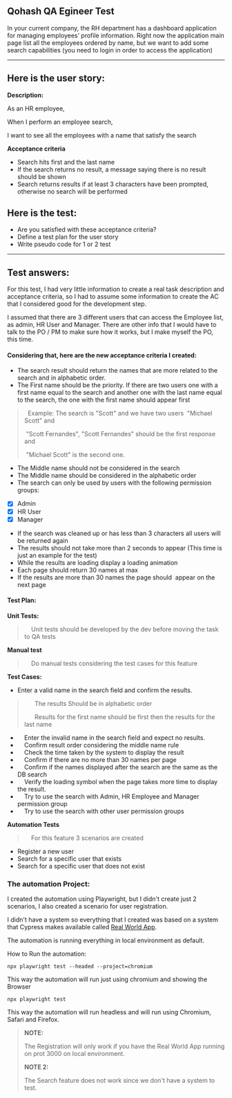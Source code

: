 ## Qohash QA Egineer Test

In your current company, the RH department has a dashboard application for managing employees’ profile information. Right now the application main page list all the employees ordered by name, but we want to add some search capabilities (you need to login in order to access the application)

---

## Here is the user story:

**Description:**

As an HR employee,

When I perform an employee search,

I want to see all the employees with a name that satisfy the search
 

**Acceptance criteria**

* Search hits first and the last name
* If the search returns no result, a message saying there is no result should be shown
* Search returns results if at least 3 characters have been prompted, otherwise no search will be performed

## Here is the test:

* Are you satisfied with these acceptance criteria?
* Define a test plan for the user story
* Write pseudo code for 1 or 2 test

---

## Test answers:

For this test, I had very little information to create a real task description and acceptance criteria, so I had to assume some information to create the AC that I considered good for the development step.

I assumed that there are 3 different users that can access the Employee list, as admin, HR User and Manager.
There are other info that I would have to talk to the PO / PM to make sure how it works, but I make myself the PO, this time.

#### **Considering that, here are the new acceptance criteria I created:**

* The search result should return the names that are more related to the search and in alphabetic order.
* The First name should be the priority. If there are two users one with a first name equal to the search and another one with the last name equal to the search, the one with the first name should appear first

>   Example: The search is "Scott" and we have two users  "Michael Scott" and
>
>  "Scott Fernandes", "Scott Fernandes" should be the first response and
>
>  "Michael Scott" is the second one.

* The Middle name should not be considered in the search
* The Middle name should be considered in the alphabetic order
* The search can only be used by users with the following permission groups:

* [x] Admin
* [x] HR User
* [x] Manager

* If the search was cleaned up or has less than 3 characters all users will be returned again
* The results should not take more than 2 seconds to appear (This time is just an example for the test)
* While the results are loading display a loading animation
* Each page should return 30 names at max
* If the results are more than 30 names the page should  appear on the next page

#### **Test Plan:**

**Unit Tests:**

>     Unit tests should be developed by the dev before moving the task to QA tests

**Manual test**

>     Do manual tests considering the test cases for this feature

**Test Cases:**

* Enter a valid name in the search field and confirm the results.

>       The results Should be in alphabetic order
>
>       Results for the first name should be first then the results for the last name

*     Enter the invalid name in the search field and expect no results.
*     Confirm result order considering the middle name rule
*     Check the time taken by the system to display the result
*     Confirm if there are no more than 30 names per page
*     Confirm if the names displayed after the search are the same as the DB search
*     Verify the loading symbol when the page takes more time to display the result.
*     Try to use the search with Admin, HR Employee and Manager permission group
*     Try to use the search with other user permission groups
 

**Automation Tests**

>     For this feature 3 scenarios are created

* Register a new user
* Search for a specific user that exists
* Search for a specific user that does not exist 

### The automation Project:

I created the automation using Playwright, but I didn't create just 2 scenarios, I also created a scenario for user registration.

I didn't have a system so everything that I created was based on a system that Cypress makes available called [Real World App](https://github.com/cypress-io/cypress-realworld-app).

The automation is running everything in local environment as default.

How to Run the automation:

```plaintext
npx playwright test --headed --project=chromium
```

This way the automation will run just using chromium and showing the Browser 

```plaintext
npx playwright test
```

This way the automation will run headless and will run using Chromium, Safari and Firefox.

> **NOTE:** 
>
> The Registration will only work if you have the Real World App running on prot 3000 on local environment.
>
> **NOTE 2:**
>
> The Search feature does not work since we don't have a system to test.
